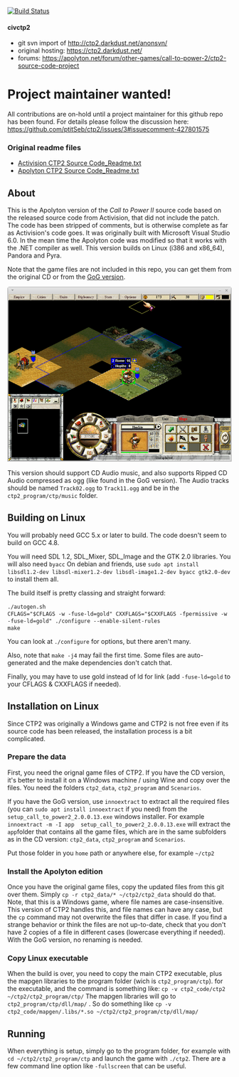 [![Build Status](https://travis-ci.com/civctp2/civctp2.svg?branch=master)](https://travis-ci.com/civctp2/civctp2)

#### civctp2
- git svn import of http://ctp2.darkdust.net/anonsvn/
- original hosting: https://ctp2.darkdust.net/
- forums: https://apolyton.net/forum/other-games/call-to-power-2/ctp2-source-code-project

# Project maintainer wanted!
All contributions are on-hold until a project maintainer for this github repo has been found.
For details please follow the discussion here: https://github.com/ptitSeb/ctp2/issues/3#issuecomment-427801575

### Original readme files
- [Activision CTP2 Source Code_Readme.txt](https://github.com/civctp2/civctp2/blob/master/Activision%20CTP2%20Source%20Code_Readme.txt)
- [Apolyton CTP2 Source Code_Readme.txt](https://github.com/civctp2/civctp2/blob/master/Apolyton%20CTP2%20Source%20Code_Readme.txt)

## About

This is the Apolyton version of the *Call to Power II* source code based on the released source code from Activision, that did not include the patch. The code has been stripped of comments, but is otherwise complete as far as Activision's code goes. It was originally built with Microsoft Visual Studio 6.0. In the mean time the Apolyton code was modified so that it works with the .NET compiler as well.
This version builds on Linux (i386 and x86_64), Pandora and Pyra.

Note that the game files are not included in this repo, you can get them from the original CD or from the [GoG version](https://www.gog.com/game/call_to_power_2).

![screenshot](screenshot.png "screenshot of CTP2 running on Linux")

This version should support CD Audio music, and also supports Ripped CD Audio compressed as ogg (like found in the GoG version). The Audio tracks should be named `Track02.ogg` to `Track11.ogg` and be in the `ctp2_program/ctp/music` folder.

## Building on Linux

You will probably need GCC 5.x or later to build. The code doesn't seem to build on GCC 4.8.

You will need SDL 1.2, SDL_Mixer, SDL_Image and the GTK 2.0 libraries.
You will also need `byacc`
On debian and friends, use `sudo apt install libsdl1.2-dev libsdl-mixer1.2-dev libsdl-image1.2-dev byacc gtk2.0-dev` to install them all.

The build itself is pretty classing and straight forward:

```
./autogen.sh
CFLAGS="$CFLAGS -w -fuse-ld=gold" CXXFLAGS="$CXXFLAGS -fpermissive -w -fuse-ld=gold" ./configure --enable-silent-rules
make
```

You can look at `./configure` for options, but there aren't many.

Also, note that `make -j4` may fail the first time. Some files are auto-generated and the make dependencies don't catch that.

Finally, you may have to use gold instead of ld for link (add `-fuse-ld=gold` to your CFLAGS & CXXFLAGS if needed).

## Installation on Linux
Since CTP2 was originally a Windows game and CTP2 is not free even if its source code has been released, the installation process is a bit complicated.

### Prepare the data
First, you need the orignal game files of CTP2.
If you have the CD version, it's better to install it on a Windows machine / using Wine and copy over the files. You need the folders `ctp2_data`, `ctp2_program` and `Scenarios`.

If you have the GoG version, use `innoextract` to extract all the required files (you can `sudo apt install innoextract` if you need) from the `setup_call_to_power2_2.0.0.13.exe` windows installer.
For example `innoextract -m -I app  setup_call_to_power2_2.0.0.13.exe` will extract the `app`folder that contains all the game files, which are in the same subfolders as in the CD version: `ctp2_data`, `ctp2_program` and `Scenarios`.

Put those folder in you `home` path or anywhere else, for example `~/ctp2`

### Install the Apolyton edition
Once you have the original game files, copy the updated files from this git over them. Simply `cp -r ctp2_data/* ~/ctp2/ctp2_data` should do that.
Note, that this is a Windows game, where file names are case-insensitive. This version of CTP2 handles this, and file names can have any case, but the `cp` command may not overwrite the files that differ in case. If you find a strange behavior or think the files are not up-to-date, check that you don't have 2 copies of a file in different cases (lowercase everything if needed). With the GoG version, no renaming is needed.

### Copy Linux executable
When the build is over, you need to copy the main CTP2 executable, plus the mapgen libraries to the program folder (wich is `ctp2_program/ctp`).
for the executable, and the command is something like: `cp -v ctp2_code/ctp2 ~/ctp2/ctp2_program/ctp/`
The mapgen libraries will go to `ctp2_program/ctp/dll/map/` .
So do something like `cp -v ctp2_code/mapgen/.libs/*.so ~/ctp2/ctp2_program/ctp/dll/map/`

## Running
When everything is setup, simply go to the program folder, for example with `cd ~/ctp2/ctp2_program/ctp` and launch the game with `./ctp2`. There are a few command line option like `-fullscreen` that can be useful.
